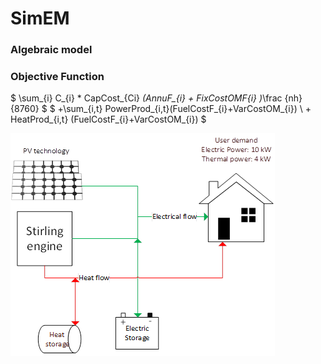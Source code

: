 # SimEM
### Algebraic model
### Objective Function

$ \sum_{i} C_{i} * CapCost_{Ci} *(AnnuF_{i} + FixCostOMF{i} )*\frac {nh}{8760} $
$ +\sum_{i,t} PowerProd_{i,t}(FuelCostF_{i}+VarCostOM_{i}) \\ + HeatProd_{i,t} (FuelCostF_{i}+VarCostOM_{i}) $

![Alt text](image.png)
